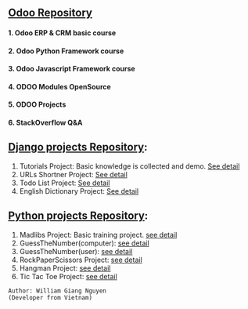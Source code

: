 ## [Odoo Repository]()
#### 1. Odoo ERP & CRM basic course 
#### 2. Odoo Python Framework course
#### 3. Odoo Javascript Framework course
#### 4. ODOO Modules OpenSource
#### 5. ODOO Projects
#### 6. StackOverflow Q&A

## [Django projects Repository](https://github.com/williamvietnam/python/tree/main/django):
1. Tutorials Project: Basic knowledge is collected and demo. [See detail](https://github.com/williamvietnam/python/tree/main/django/tutorials)
2. URLs Shortner Project: [See detail](https://github.com/williamvietnam/python/tree/main/django/urls_shortner_project)
3. Todo List Project: [See detail](https://github.com/williamvietnam/python/tree/main/django/todo_list_project)
4. English Dictionary Project: [See detail](https://github.com/williamvietnam/python/tree/main/django/EnglishDictionaryProject)

## [Python projects Repository](https://github.com/williamvietnam/python/tree/main/python-core):
1. Madlibs Project: Basic training project. [see detail](https://github.com/williamvietnam/python/tree/main/python-core/Madlibs)
2. GuessTheNumber(computer): [see detail](https://github.com/williamvietnam/python/tree/main/python-core/GuessTheNumber(computer))
3. GuessTheNumber(user): [see detail](https://github.com/williamvietnam/python/tree/main/python-core/GuessTheNumber(user))
4. RockPaperScissors Project: [see detail](https://github.com/williamvietnam/python/tree/main/python-core/RockPaperScissors)
5. Hangman Project: [see detail](https://github.com/williamvietnam/python/tree/main/python-core/Hangman)
6. Tic Tac Toe Project: [see detail](https://github.com/williamvietnam/python/tree/main/python-core/TicTacToe)


````
Author: William Giang Nguyen
(Developer from Vietnam)